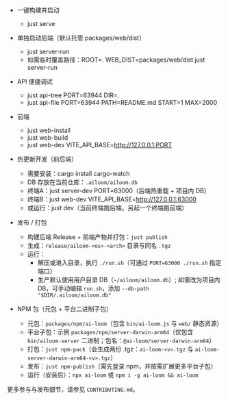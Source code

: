 - 一键构建并启动
  - just serve
- 单独启动后端（默认托管 packages/web/dist）
  - just server-run
  - 如需临时覆盖路径：ROOT=. WEB_DIST=packages/web/dist just server-run
- API 便捷调试
  - just api-tree PORT=63944 DIR=.
  - just api-file PORT=63944 PATH=README.md START=1 MAX=2000
- 前端
  - just web-install
  - just web-build
  - just web-dev VITE_API_BASE=http://127.0.0.1:PORT
  
- 热更新开发（前后端）
  - 需要安装：cargo install cargo-watch
  - DB 存放在当前仓库：`.ailoom/ailoom.db`
  - 终端A：just server-dev PORT=63000（后端热重载 + 项目内 DB）
  - 终端B：just web-dev VITE_API_BASE=http://127.0.0.1:63000
  - 或运行：just dev（当前终端跑后端，另起一个终端跑前端）

- 发布 / 打包
  - 构建后端 Release + 前端产物并打包：`just publish`
  - 生成：`release/ailoom-<os>-<arch>` 目录与同名 `.tgz`
  - 运行：
    - 解压或进入目录，执行 `./run.sh`（可通过 `PORT=63000 ./run.sh` 指定端口）
    - 生产默认使用用户目录 DB（`~/ailoom/ailoom.db`）; 如需改为项目内 DB，可手动编辑 `run.sh`，添加 `--db-path "$DIR/.ailoom/ailoom.db"`

- NPM 包（元包 + 平台二进制子包）
  - 元包：`packages/npm/ai-loom`（包含 `bin/ai-loom.js` 与 `web/` 静态资源）
  - 平台子包：示例 `packages/npm/server-darwin-arm64`（仅包含 `bin/ailoom-server` 二进制；包名：`@ai-loom/server-darwin-arm64`）
  - 打包：`just npm-pack`（会生成两份 .tgz：`ai-loom-<v>.tgz` 与 `ai-loom-server-darwin-arm64-<v>.tgz`）
  - 发布：`just npm-publish`（需先登录 npm，并按需扩展更多平台子包）
  - 运行（安装后）：`npx ai-loom` 或 `npm i -g ai-loom && ai-loom`

更多参与与发布细节，请参见 `CONTRIBUTING.md`。
